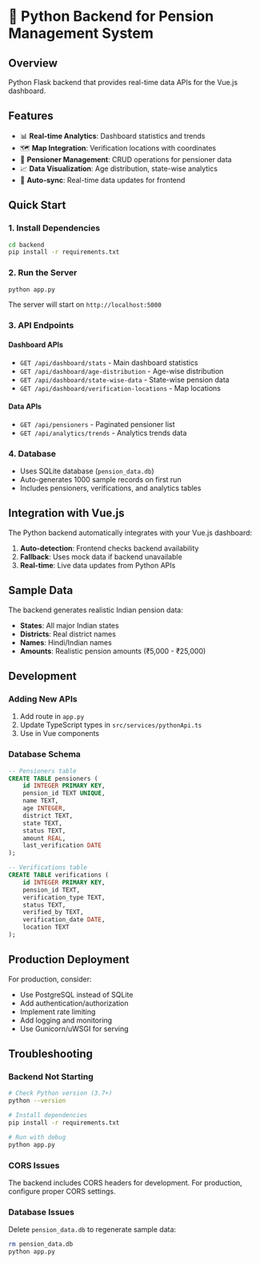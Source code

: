 # 🐍 Python Backend for Pension Management System

## Overview

Python Flask backend that provides real-time data APIs for the Vue.js dashboard.

## Features

- 📊 **Real-time Analytics**: Dashboard statistics and trends
- 🗺️ **Map Integration**: Verification locations with coordinates
- 👥 **Pensioner Management**: CRUD operations for pensioner data
- 📈 **Data Visualization**: Age distribution, state-wise analytics
- 🔄 **Auto-sync**: Real-time data updates for frontend

## Quick Start

### 1. Install Dependencies

```bash
cd backend
pip install -r requirements.txt
```

### 2. Run the Server

```bash
python app.py
```

The server will start on `http://localhost:5000`

### 3. API Endpoints

#### Dashboard APIs

- `GET /api/dashboard/stats` - Main dashboard statistics
- `GET /api/dashboard/age-distribution` - Age-wise distribution
- `GET /api/dashboard/state-wise-data` - State-wise pension data
- `GET /api/dashboard/verification-locations` - Map locations

#### Data APIs

- `GET /api/pensioners` - Paginated pensioner list
- `GET /api/analytics/trends` - Analytics trends data

### 4. Database

- Uses SQLite database (`pension_data.db`)
- Auto-generates 1000 sample records on first run
- Includes pensioners, verifications, and analytics tables

## Integration with Vue.js

The Python backend automatically integrates with your Vue.js dashboard:

1. **Auto-detection**: Frontend checks backend availability
2. **Fallback**: Uses mock data if backend unavailable
3. **Real-time**: Live data updates from Python APIs

## Sample Data

The backend generates realistic Indian pension data:

- **States**: All major Indian states
- **Districts**: Real district names
- **Names**: Hindi/Indian names
- **Amounts**: Realistic pension amounts (₹5,000 - ₹25,000)

## Development

### Adding New APIs

1. Add route in `app.py`
2. Update TypeScript types in `src/services/pythonApi.ts`
3. Use in Vue components

### Database Schema

```sql
-- Pensioners table
CREATE TABLE pensioners (
    id INTEGER PRIMARY KEY,
    pension_id TEXT UNIQUE,
    name TEXT,
    age INTEGER,
    district TEXT,
    state TEXT,
    status TEXT,
    amount REAL,
    last_verification DATE
);

-- Verifications table
CREATE TABLE verifications (
    id INTEGER PRIMARY KEY,
    pension_id TEXT,
    verification_type TEXT,
    status TEXT,
    verified_by TEXT,
    verification_date DATE,
    location TEXT
);
```

## Production Deployment

For production, consider:

- Use PostgreSQL instead of SQLite
- Add authentication/authorization
- Implement rate limiting
- Add logging and monitoring
- Use Gunicorn/uWSGI for serving

## Troubleshooting

### Backend Not Starting

```bash
# Check Python version (3.7+)
python --version

# Install dependencies
pip install -r requirements.txt

# Run with debug
python app.py
```

### CORS Issues

The backend includes CORS headers for development. For production, configure proper CORS settings.

### Database Issues

Delete `pension_data.db` to regenerate sample data:

```bash
rm pension_data.db
python app.py
```
